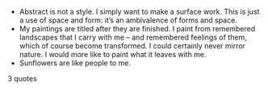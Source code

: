  - Abstract is not a style. I simply want to make a surface work. This is just a use of space and form: it’s an ambivalence of forms and space.
 - My paintings are titled after they are finished. I paint from remembered landscapes that I carry with me – and remembered feelings of them, which of course become transformed. I could certainly never mirror nature. I would more like to paint what it leaves with me.
 - Sunflowers are like people to me.

3 quotes
